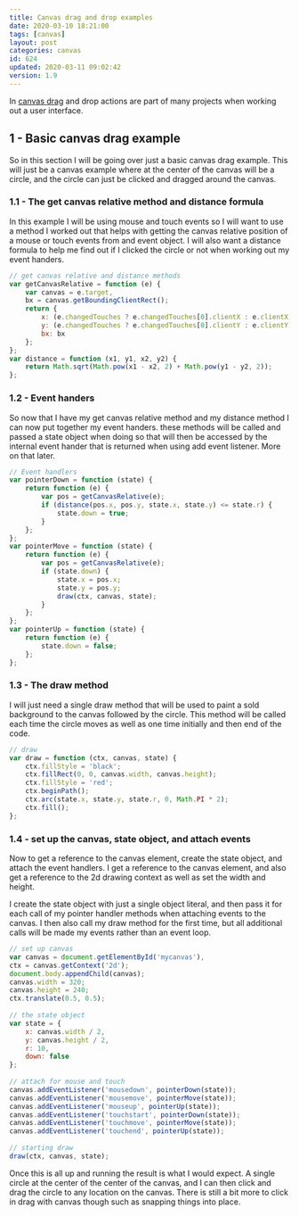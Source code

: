 ```yaml
---
title: Canvas drag and drop examples
date: 2020-03-10 18:21:00
tags: [canvas]
layout: post
categories: canvas
id: 624
updated: 2020-03-11 09:02:42
version: 1.9
---
```


In [canvas drag](https://konvajs.org/docs/drag_and_drop/Drag_and_Drop.html) and drop actions are part of many projects when working out a user interface.


<!-- more -->

## 1 - Basic canvas drag example

So in this section I will be going over just a basic canvas drag example. This will just be a canvas example where at the center of the canvas will be a circle, and the circle can just be clicked and dragged around the canvas.

### 1.1 - The get canvas relative method and distance formula

In this example I will be using mouse and touch events so I will want to use a method I worked out that helps with getting the canvas relative position of a mouse or touch events from and event object. I will also want a distance formula to help me find out if I clicked the circle or not when working out my event handers.

```js
// get canvas relative and distance methods
var getCanvasRelative = function (e) {
    var canvas = e.target,
    bx = canvas.getBoundingClientRect();
    return {
        x: (e.changedTouches ? e.changedTouches[0].clientX : e.clientX) - bx.left,
        y: (e.changedTouches ? e.changedTouches[0].clientY : e.clientY) - bx.top,
        bx: bx
    };
};
var distance = function (x1, y1, x2, y2) {
    return Math.sqrt(Math.pow(x1 - x2, 2) + Math.pow(y1 - y2, 2));
};
```

### 1.2 - Event handers

So now that I have my get canvas relative method and my distance method I can now put together my event handers. these methods will be called and passed a state object when doing so that will then be accessed by the internal event hander that is returned when using add event listener. More on that later.

```js
// Event handlers
var pointerDown = function (state) {
    return function (e) {
        var pos = getCanvasRelative(e);
        if (distance(pos.x, pos.y, state.x, state.y) <= state.r) {
            state.down = true;
        }
    };
};
var pointerMove = function (state) {
    return function (e) {
        var pos = getCanvasRelative(e);
        if (state.down) {
            state.x = pos.x;
            state.y = pos.y;
            draw(ctx, canvas, state);
        }
    };
};
var pointerUp = function (state) {
    return function (e) {
        state.down = false;
    };
};
```

### 1.3 - The draw method

I will just need a single draw method that will be used to paint a sold background to the canvas followed by the circle. This method will be called each time the circle moves as well as one time initially and then end of the code.

```js
// draw
var draw = function (ctx, canvas, state) {
    ctx.fillStyle = 'black';
    ctx.fillRect(0, 0, canvas.width, canvas.height);
    ctx.fillStyle = 'red';
    ctx.beginPath();
    ctx.arc(state.x, state.y, state.r, 0, Math.PI * 2);
    ctx.fill();
};
```

### 1.4 - set up the canvas, state object, and attach events

Now to get a reference to the canvas element, create the state object, and attach the event handlers. I get a reference to the canvas element, and also get a reference to the 2d drawing context as well as set the width and height.

I create the state object with just a single object literal, and then pass it for each call of my pointer handler methods when attaching events to the canvas. I then also call my draw method for the first time, but all additional calls will be made my events rather than an event loop.

```js
// set up canvas
var canvas = document.getElementById('mycanvas'),
ctx = canvas.getContext('2d');
document.body.appendChild(canvas);
canvas.width = 320;
canvas.height = 240;
ctx.translate(0.5, 0.5);
 
// the state object
var state = {
    x: canvas.width / 2,
    y: canvas.height / 2,
    r: 10,
    down: false
};
 
// attach for mouse and touch
canvas.addEventListener('mousedown', pointerDown(state));
canvas.addEventListener('mousemove', pointerMove(state));
canvas.addEventListener('mouseup', pointerUp(state));
canvas.addEventListener('touchstart', pointerDown(state));
canvas.addEventListener('touchmove', pointerMove(state));
canvas.addEventListener('touchend', pointerUp(state));
 
// starting draw
draw(ctx, canvas, state);
```

Once this is all up and running the result is what I would expect. A single circle at the center of the center of the canvas, and I can then click and drag the circle to any location on the canvas. There is still a bit more to click in drag with canvas though such as snapping things into place.